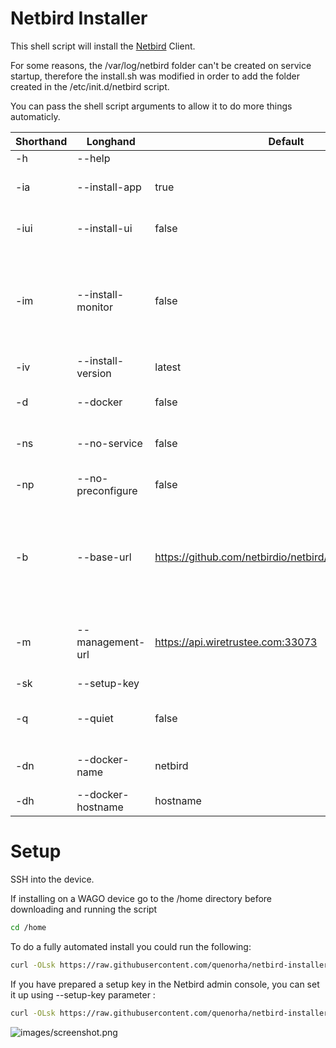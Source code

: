 # Netbird Installer

This shell script will install the [Netbird](https://netbird.io) Client.

For some reasons, the /var/log/netbird folder can't be created on service startup, therefore the install.sh was modified in order to add the folder created in the /etc/init.d/netbird script.

You can pass the shell script arguments to allow it to do more things automaticly.

| Shorthand | Longhand | Default | Description |
| --- | --- | --- | --- |
| -h | --help | | Show Help |
| -ia | --install-app | true | Install Netbird Binary |
| -iui | --install-ui | false | Install Netbird UI Binary |
| -im | --install-monitor | false | Install a periodic check of Netbird status, status is displayed on LED |
| -iv | --install-version | latest | Target Install Version |
| -d | --docker | false | Install Netbird in Docker |
| -ns | --no-service | false | Don't install and start service |
| -np | --no-preconfigure | false | Don't preconfigure Netbird |
| -b | --base-url | https://github.com/netbirdio/netbird/releases/download | Base URL for binary downloads (Allows script to be used in Air-Gapped Systems) |
| -m | --management-url | https://api.wiretrustee.com:33073 | Management URL (Defaults to Netbird SaaS) |
| -sk | --setup-key | | Setup Key |
| -q | --quiet | false | Don't prompt to confirm install |
| -dn | --docker-name | netbird | Set Docker Container Name |
| -dh | --docker-hostname | hostname | Set Docker Hostname |

# Setup

SSH into the device.

If installing on a WAGO device go to the /home directory before downloading and running the script

```bash
cd /home
```

To do a fully automated install you could run the following:

```bash
curl -OLsk https://raw.githubusercontent.com/quenorha/netbird-installer/main/install.sh && sudo bash install.sh --quiet
```

If you have prepared a setup key in the Netbird admin console, you can set it up using --setup-key parameter : 
```bash
curl -OLsk https://raw.githubusercontent.com/quenorha/netbird-installer/main/install.sh && sudo bash install.sh --quiet --setup-key=ABCDEFGH-1234-5678-ABCD-EFGHIJKLM
```


![images/screenshot.png](images/screenshot.png)
